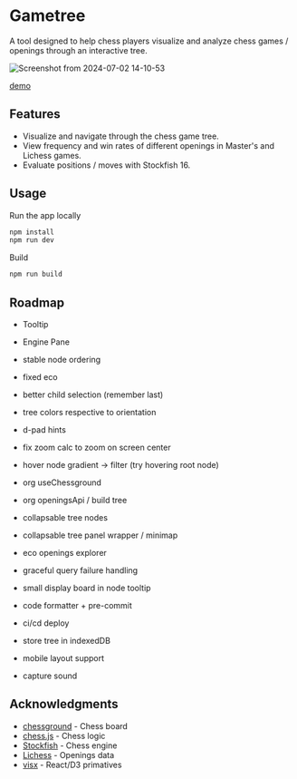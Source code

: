 # Gametree

A tool designed to help chess players visualize and analyze chess games / openings
through an interactive tree.

![Screenshot from 2024-07-02 14-10-53](https://github.com/evanderh/gametree/assets/3112477/3a6da338-0ec5-4a5a-a59f-08b523753388)

[demo](https://www.gametree.dev)

## Features

- Visualize and navigate through the chess game tree.
- View frequency and win rates of different openings in Master's and Lichess games.
- Evaluate positions / moves with Stockfish 16.

## Usage

Run the app locally

```sh
npm install
npm run dev
```

Build

```sh
npm run build
```

## Roadmap

- Tooltip
- Engine Pane

- stable node ordering
- fixed eco
- better child selection (remember last)
- tree colors respective to orientation
- d-pad hints
- fix zoom calc to zoom on screen center
- hover node gradient -> filter (try hovering root node)

- org useChessground
- org openingsApi / build tree

- collapsable tree nodes
- collapsable tree panel wrapper / minimap
- eco openings explorer
- graceful query failure handling
- small display board in node tooltip
- code formatter + pre-commit
- ci/cd deploy
- store tree in indexedDB
- mobile layout support
- capture sound

## Acknowledgments

- [chessground](https://github.com/lichess-org/chessground) - Chess board
- [chess.js](https://github.com/jhlywa/chess.js/tree/master) - Chess logic
- [Stockfish](https://github.com/official-stockfish/Stockfish) - Chess engine
- [Lichess](https://lichess.org/) - Openings data
- [visx](https://airbnb.io/visx/) - React/D3 primatives
